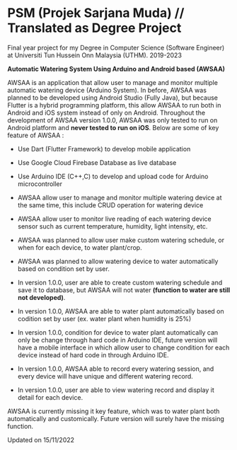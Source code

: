 # PSM (Projek Sarjana Muda) // Translated as Degree Project
Final year project for my Degree in Computer Science (Software Engineer) at Universiti Tun Hussein Onn Malaysia (UTHM). 2019-2023

**Automatic Watering System Using Arduino and Android based (AWSAA)**

AWSAA is an application that allow user to manage and monitor multiple automatic watering device (Arduino System).
In before, AWSAA was planned to be developed using Android Studio (Fully Java), but because Flutter is a hybrid programming platform,
this allow AWSAA to run both in Android and iOS system instead of only on Android. Throughout the development of AWSAA version 1.0.0,
AWSAA was only tested to run on Android platform and **never tested to run on iOS**. Below are some of key feature of AWSAA :

- Use Dart (Flutter Framework) to develop mobile application
- Use Google Cloud Firebase Database as live database
- Use Arduino IDE (C++,C) to develop and upload code for Arduino microcontroller 

- AWSAA allow user to manage and monitor multiple watering device at the same time, this include CRUD operation for watering device
- AWSAA allow user to monitor live reading of each watering device sensor such as current temperature, humidity, light intensity, etc.
- AWSAA was planned to allow user make custom watering schedule, or when for each device, to water plant/crop.
- AWSAA was planned to allow watering device to water automatically based on condition set by user.
- In version 1.0.0, user are able to create custom watering schedule and save it to database, but AWSAA will not water **(function to water are still not developed)**.
- In version 1.0.0, AWSAA are able to water plant automatically based on codition set by user (ex. water plant when humidity is 25%) 
- In version 1.0.0, condition for device to water plant automatically can only be change through hard code in Arduino IDE, future version will have a mobile
  interface in which allow user to change condition for each device instead of hard code in through Arduino IDE.
- In version 1.0.0, AWSAA able to record every watering session, and every device will have unique and different watering record.
- In version 1.0.0, user are able to view watering record and display it detail for each device.

AWSAA is currently missing it key feature, which was to water plant both automatically and customically. Future version will surely have the missing function.

Updated on 15/11/2022
